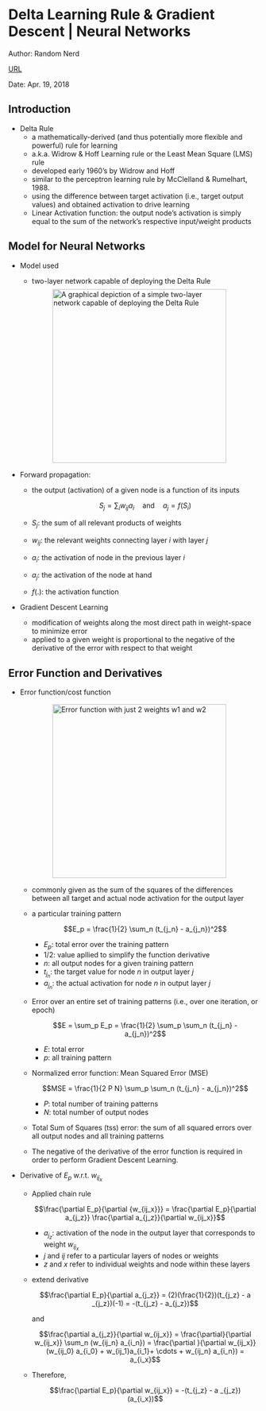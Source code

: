 # Delta Learning Rule & Gradient Descent | Neural Networks

Author: Random Nerd

[URL](https://medium.com/@neuralnets/delta-learning-rule-gradient-descent-neural-networks-f880c168a804)

Date: Apr. 19, 2018

## Introduction

+ Delta Rule
  + a mathematically-derived (and thus potentially more flexible and powerful) rule for learning
  + a.k.a. Widrow & Hoff Learning rule or the Least Mean Square (LMS) rule
  + developed early 1960’s by Widrow and Hoff
  + similar to the perceptron learning rule by McClelland & Rumelhart, 1988.
  + using the difference between target activation (i.e., target output values) and obtained activation to drive learning
  + Linear Activation function: the output node’s activation is simply equal to the sum of the network’s respective input/weight products


## Model for Neural Networks

+ Model used
  + two-layer network capable of deploying the Delta Rule

  <div style="margin: 0.5em; display: flex; justify-content: center; align-items: center; flex-flow: row wrap;">
    <a href="https://medium.com/@neuralnets/delta-learning-rule-gradient-descent-neural-networks-f880c168a804" ismap target="_blank">
      <img src="https://miro.medium.com/max/1156/1*mKJG6c8gHPOpc6oCf7DlHw.jpeg" style="margin: 0.1em;" alt="A graphical depiction of a simple two-layer network capable of deploying the Delta Rule" title="A graphical depiction of a simple two-layer network capable of deploying the Delta Rule" width=350>
    </a>
  </div>

+ Forward propagation:
  + the output (activation) of a given node is a function of its inputs
  
    $$S_j = \sum_i w_{ij}a_i \quad \text{and} \quad a_j = f(S_i)$$

  + $S_j$: the sum of all relevant products of weights
  + $w_{ij}$: the relevant weights connecting layer $i$ with layer $j$
  + $a_i$: the activation of node in the previous layer $i$
  + $a_j$: the activation of the node at hand
  + $f(.)$: the activation function

+ Gradient Descent Learning  
  + modification of weights along the most direct path in weight-space to minimize error
  + applied to a given weight is proportional to the negative of the derivative of the error with respect to that weight


## Error Function and Derivatives

+ Error function/cost function

  <div style="margin: 0.5em; display: flex; justify-content: center; align-items: center; flex-flow: row wrap;">
    <a href="https://medium.com/@neuralnets/delta-learning-rule-gradient-descent-neural-networks-f880c168a804" ismap target="_blank">
      <img src="https://miro.medium.com/max/1100/1*nAvwz7r9xfYzYyQhAEwNog.jpeg" style="margin: 0.1em;" alt="Error function with just 2 weights w1 and w2" title="Error function with just 2 weights w1 and w2" width=350>
    </a>
  </div>

  + commonly given as the sum of the squares of the differences between all target and actual node activation for the output layer
  + a particular training pattern

    $$E_p = \frac{1}{2} \sum_n (t_{j_n} - a_{j_n})^2$$

    + $E_p$: total error over the training pattern
    + $1/2$: value apllied to simplify the function derivative
    + $n$: all output nodes for a given training pattern
    + $t_{j_n}$: the target value for node $n$ in output layer $j$
    + $a_{j_n}$: the actual activation for node $n$ in output layer $j$

  + Error over an entire set of training patterns (i.e., over one iteration, or epoch)

    $$E = \sum_p E_p = \frac{1}{2} \sum_p \sum_n (t_{j_n} - a_{j_n})^2$$

    + $E$: total error
    + $p$: all training pattern

  + Normalized error function: Mean Squared Error (MSE)

    $$MSE = \frac{1}{2 P N} \sum_p \sum_n (t_{j_n} - a_{j_n})^2$$

    + $P$: total number of training patterns
    + $N$: total number of output nodes
  
  + Total Sum of Squares (tss) error: the sum of all squared errors over all output nodes and all training patterns
  + The negative of the derivative of the error function is required in order to perform Gradient Descent Learning.

+ Derivative of $E_p$ w.r.t. $w_{ij_x}$
  + Applied chain rule

    $$\frac{\partial  E_p}{\partial {w_{ij_x}}} = \frac{\partial E_p}{\partial a_{j_z}} \frac{\partial a_{j_z}}{\partial w_{ij_x}}$$

    + $a_{j_z}$: activation of the node in the output layer that corresponds to weight $w_{ij_x}$
    + $j$ and $ij$ refer to a particular layers of nodes or weights
    + $z$ and $x$ refer to individual weights and node within these layers

  + extend derivative

    $$\frac{\partial E_p}{\partial a_{j_z}} = (2)(\frac{1}{2})(t_{j_z} - a _{j_z})(-1) = -(t_{j_z} - a_{j_z})$$

    and

    $$\frac{\partial a_{j_z}}{\partial w_{ij_x}} = \frac{\partial}{\partial w_{ij_x}} \sum_n (w_{ij_n} a_{i_n}) = \frac{\partial }{\partial  w_{ij_x}}(w_{ij_0} a_{i_0} + w_{ij_1}a_{i_1}+ \cdots + w_{ij_n} a_{i_n}) = a_{i_x}$$

  + Therefore,

    $$\frac{\partial E_p}{\partial w_{ij_x}} = -(t_{j_z} - a _{j_z})(a_{i_x})$$




